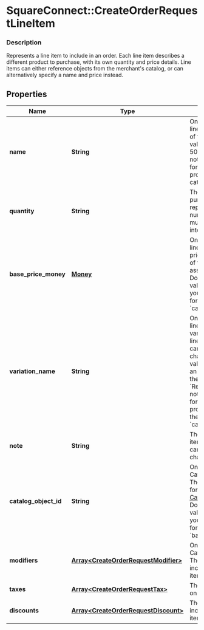# SquareConnect::CreateOrderRequestLineItem

### Description

Represents a line item to include in an order. Each line item describes a different product to purchase, with its own quantity and price details.  Line items can either reference objects from the merchant's catalog, or can alternatively specify a name and price instead.

## Properties
Name | Type | Description | Notes
------------ | ------------- | ------------- | -------------
**name** | **String** | Only used for ad hoc line items. The name of the line item. This value cannot exceed 500 characters.  Do not provide a value for this field if you provide values in catalog_object_id. | [optional] 
**quantity** | **String** | The quantity to purchase, as a string representation of a number.  This string must have a positive integer value. | 
**base_price_money** | [**Money**](Money.md) | Only used for ad hoc line items. The base price for a single unit of the line item&#39;s associated variation.  Do not provide a value for this field if you provide a value for the &#x60;catalog_object_id&#x60;. | [optional] 
**variation_name** | **String** | Only used for ad hoc line items. The variation name of the line item. This value cannot exceed 255 characters.  If this value is not set for an ad hoc line item, the default value of &#x60;Regular&#x60; is used.  Do not provide a value for this field if you provide a value for the &#x60;catalog_object_id&#x60;. | [optional] 
**note** | **String** | The note of the line item. This value cannot exceed 50 characters. | [optional] 
**catalog_object_id** | **String** | Only used for Catalog line items. The catalog object ID for an existing [CatalogItemVariation](#type-catalogitemvariation).  Do not provide a value for this field if you provide a value for &#x60;name&#x60; and &#x60;base_price_money&#x60;. | [optional] 
**modifiers** | [**Array&lt;CreateOrderRequestModifier&gt;**](CreateOrderRequestModifier.md) | Only used for Catalog line items. The modifiers to include on the line item. | [optional] 
**taxes** | [**Array&lt;CreateOrderRequestTax&gt;**](CreateOrderRequestTax.md) | The taxes to include on the line item. | [optional] 
**discounts** | [**Array&lt;CreateOrderRequestDiscount&gt;**](CreateOrderRequestDiscount.md) | The discounts to include on the line item. | [optional] 


